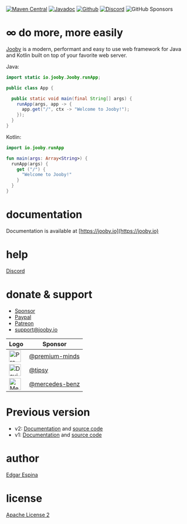 [![Maven Central](https://img.shields.io/maven-central/v/io.jooby/jooby?label=stable)](https://central.sonatype.com/artifact/io.jooby/jooby)
[![Javadoc](https://javadoc.io/badge/io.jooby/jooby.svg)](https://javadoc.io/doc/io.jooby/jooby/latest)
[![Github](https://github.com/jooby-project/jooby/workflows/Full%20Build/badge.svg)](https://github.com/jooby-project/jooby/actions)
[![Discord](https://img.shields.io/discord/1225457509909922015?label=discord)](https://discord.gg/nmfJmmrq)
![GitHub Sponsors](https://img.shields.io/github/sponsors/jknack)

# &infin; do more, more easily

[Jooby](https://jooby.io) is a modern, performant and easy to use web framework for Java and Kotlin built on top of your
favorite web server.

Java:

```java
import static io.jooby.Jooby.runApp;

public class App {

  public static void main(final String[] args) {
    runApp(args, app -> {
      app.get("/", ctx -> "Welcome to Jooby!");
    });
  }
}

```

Kotlin:

```kotlin
import io.jooby.runApp

fun main(args: Array<String>) {
  runApp(args) {
    get ("/") {
      "Welcome to Jooby!"
    }
  }
}

```

documentation
=====

Documentation is available at [https://jooby.io](https://jooby.io)

help
=====

[Discord](https://discord.gg/nmfJmmrq)

donate & support
=====
- [Sponsor](https://github.com/sponsors/jknack)
- [Paypal](https://www.paypal.com/paypalme2/edgarespina)
- [Patreon](https://www.patreon.com/edgarespina)
- [support@jooby.io](mailto:support@jooby.io?Subject=Jooby%20Support)

| Logo | Sponsor |
|------|---------|
| <img src="https://github.com/user-attachments/assets/4a3f519e-0b2e-4bb4-b2eb-624b05720e31" alt="Premium Minds" width="32" height="32"> | [@premium-minds](https://github.com/premium-minds) |
| <img src="https://github.com/user-attachments/assets/51073649-6cba-4e7b-8eee-8c05f4b9648e" alt="David" width="32" height="32"> | [@tipsy](https://github.com/tipsy)|
| <img src="https://github.com/user-attachments/assets/ac8c311c-1873-4024-9670-0e7599b1026b" alt="Mercedes Benz" width="32" height="32"> | [@mercedes-benz](https://github.com/mercedes-benz)|

Previous version
=====

- v2: [Documentation](https://jooby.io/v2) and [source code](https://github.com/jooby-project/jooby/tree/2.x)
- v1: [Documentation](https://jooby.io/v1) and [source code](https://github.com/jooby-project/jooby/tree/1.x)

author
=====

 [Edgar Espina](https://twitter.com/edgarespina)

license
=====

[Apache License 2](http://www.apache.org/licenses/LICENSE-2.0.html)
